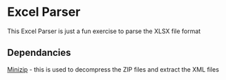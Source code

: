 # Excel Parser

This Excel Parser is just a fun exercise to parse the XLSX file format

## Dependancies

[Minizip](https://github.com/nmoinvaz/minizip) - this is used to decompress the ZIP files and extract the XML files